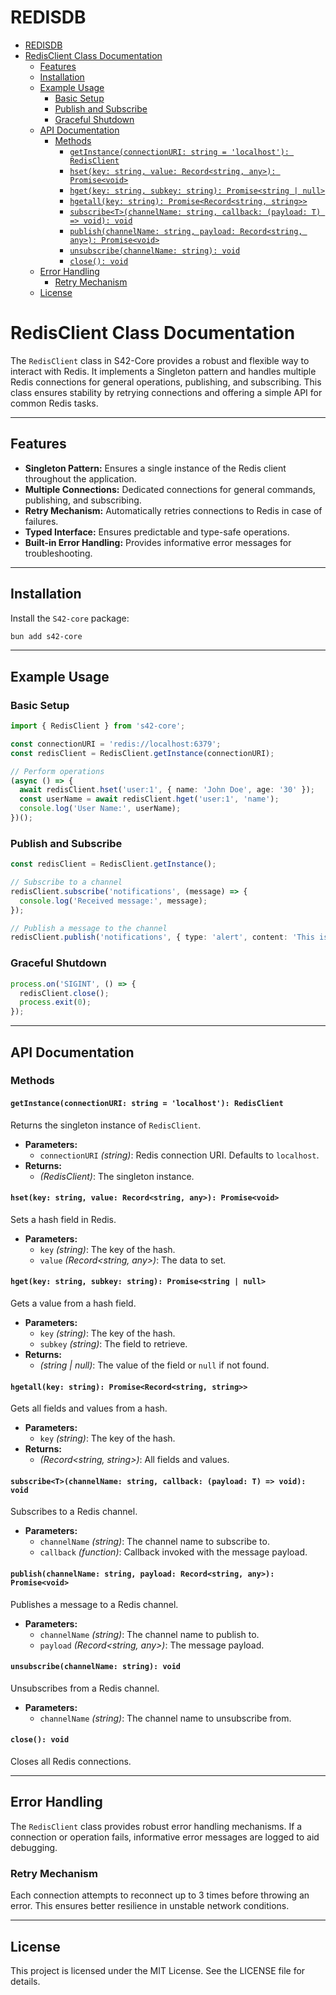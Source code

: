 # REDISDB

- [REDISDB](#redisdb)
- [RedisClient Class Documentation](#redisclient-class-documentation)
	- [Features](#features)
	- [Installation](#installation)
	- [Example Usage](#example-usage)
		- [Basic Setup](#basic-setup)
		- [Publish and Subscribe](#publish-and-subscribe)
		- [Graceful Shutdown](#graceful-shutdown)
	- [API Documentation](#api-documentation)
		- [Methods](#methods)
			- [`getInstance(connectionURI: string = 'localhost'): RedisClient`](#getinstanceconnectionuri-string--localhost-redisclient)
			- [`hset(key: string, value: Record<string, any>): Promise<void>`](#hsetkey-string-value-recordstring-any-promisevoid)
			- [`hget(key: string, subkey: string): Promise<string | null>`](#hgetkey-string-subkey-string-promisestring--null)
			- [`hgetall(key: string): Promise<Record<string, string>>`](#hgetallkey-string-promiserecordstring-string)
			- [`subscribe<T>(channelName: string, callback: (payload: T) => void): void`](#subscribetchannelname-string-callback-payload-t--void-void)
			- [`publish(channelName: string, payload: Record<string, any>): Promise<void>`](#publishchannelname-string-payload-recordstring-any-promisevoid)
			- [`unsubscribe(channelName: string): void`](#unsubscribechannelname-string-void)
			- [`close(): void`](#close-void)
	- [Error Handling](#error-handling)
		- [Retry Mechanism](#retry-mechanism)
	- [License](#license)


# RedisClient Class Documentation

The `RedisClient` class in S42-Core provides a robust and flexible way to interact with Redis. It implements a Singleton pattern and handles multiple Redis connections for general operations, publishing, and subscribing. This class ensures stability by retrying connections and offering a simple API for common Redis tasks.

---

## Features

- **Singleton Pattern:** Ensures a single instance of the Redis client throughout the application.
- **Multiple Connections:** Dedicated connections for general commands, publishing, and subscribing.
- **Retry Mechanism:** Automatically retries connections to Redis in case of failures.
- **Typed Interface:** Ensures predictable and type-safe operations.
- **Built-in Error Handling:** Provides informative error messages for troubleshooting.

---

## Installation

Install the `S42-core` package:

```bash
bun add s42-core
```

---

## Example Usage

### Basic Setup

```typescript
import { RedisClient } from 's42-core';

const connectionURI = 'redis://localhost:6379';
const redisClient = RedisClient.getInstance(connectionURI);

// Perform operations
(async () => {
  await redisClient.hset('user:1', { name: 'John Doe', age: '30' });
  const userName = await redisClient.hget('user:1', 'name');
  console.log('User Name:', userName);
})();
```

### Publish and Subscribe

```typescript
const redisClient = RedisClient.getInstance();

// Subscribe to a channel
redisClient.subscribe('notifications', (message) => {
  console.log('Received message:', message);
});

// Publish a message to the channel
redisClient.publish('notifications', { type: 'alert', content: 'This is a test message' });
```

### Graceful Shutdown

```typescript
process.on('SIGINT', () => {
  redisClient.close();
  process.exit(0);
});
```

---

## API Documentation

### Methods

#### `getInstance(connectionURI: string = 'localhost'): RedisClient`

Returns the singleton instance of `RedisClient`.

- **Parameters:**
  - `connectionURI` *(string)*: Redis connection URI. Defaults to `localhost`.
- **Returns:**
  - *(RedisClient)*: The singleton instance.

#### `hset(key: string, value: Record<string, any>): Promise<void>`

Sets a hash field in Redis.

- **Parameters:**
  - `key` *(string)*: The key of the hash.
  - `value` *(Record<string, any>)*: The data to set.

#### `hget(key: string, subkey: string): Promise<string | null>`

Gets a value from a hash field.

- **Parameters:**
  - `key` *(string)*: The key of the hash.
  - `subkey` *(string)*: The field to retrieve.
- **Returns:**
  - *(string | null)*: The value of the field or `null` if not found.

#### `hgetall(key: string): Promise<Record<string, string>>`

Gets all fields and values from a hash.

- **Parameters:**
  - `key` *(string)*: The key of the hash.
- **Returns:**
  - *(Record<string, string>)*: All fields and values.

#### `subscribe<T>(channelName: string, callback: (payload: T) => void): void`

Subscribes to a Redis channel.

- **Parameters:**
  - `channelName` *(string)*: The channel name to subscribe to.
  - `callback` *(function)*: Callback invoked with the message payload.

#### `publish(channelName: string, payload: Record<string, any>): Promise<void>`

Publishes a message to a Redis channel.

- **Parameters:**
  - `channelName` *(string)*: The channel name to publish to.
  - `payload` *(Record<string, any>)*: The message payload.

#### `unsubscribe(channelName: string): void`

Unsubscribes from a Redis channel.

- **Parameters:**
  - `channelName` *(string)*: The channel name to unsubscribe from.

#### `close(): void`

Closes all Redis connections.

---

## Error Handling

The `RedisClient` class provides robust error handling mechanisms. If a connection or operation fails, informative error messages are logged to aid debugging.

### Retry Mechanism

Each connection attempts to reconnect up to 3 times before throwing an error. This ensures better resilience in unstable network conditions.

---

## License

This project is licensed under the MIT License. See the LICENSE file for details.